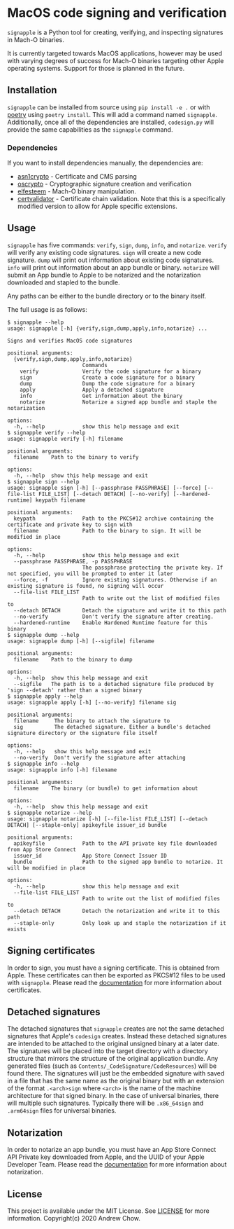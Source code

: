 # MacOS code signing and verification

`signapple` is a Python tool for creating, verifying, and inspecting signatures in Mach-O binaries.

It is currently targeted towards MacOS applications, however may be used with varying degrees of success for Mach-O binaries targeting other Apple operating systems.
Support for those is planned in the future.

## Installation

`signapple` can be installed from source using `pip install -e .` or with [poetry](https://python-poetry.org/) using `poetry install`.
This will add a command named `signapple`.
Additionally, once all of the dependencies are installed, `codesign.py` will provide the same capabilities as the `signapple` command.

### Dependencies

If you want to install dependencies manually, the dependencies are:
* [asn1crypto](https://github.com/wbond/asn1crypto/) - Certificate and CMS parsing
* [oscrypto](https://github.com/wbond/oscrypto/) - Cryptographic signature creation and verification
* [elfesteem](https://github.com/LRGH/elfesteem) - Mach-O binary manipulation.
* [certvalidator](https://github.com/achow101/certvalidator/tree/allow-more-criticals) - Certificate chain validation. Note that this is a specifically modified version to allow for Apple specific extensions.

## Usage

`signapple` has five commands: `verify`, `sign`, `dump`, `info`, and `notarize`.
`verify` will verify any existing code signatures.
`sign` will create a new code signature.
`dump` will print out information about existing code signatures.
`info` will print out information about an app bundle or binary.
`notarize` will submit an App bundle to Apple to be notarized and the notarization downloaded and stapled to the bundle.

Any paths can be either to the bundle directory or to the binary itself.

The full usage is as follows:
```
$ signapple --help
usage: signapple [-h] {verify,sign,dump,apply,info,notarize} ...

Signs and verifies MacOS code signatures

positional arguments:
  {verify,sign,dump,apply,info,notarize}
                        Commands
    verify              Verify the code signature for a binary
    sign                Create a code signature for a binary
    dump                Dump the code signature for a binary
    apply               Apply a detached signature
    info                Get information about the binary
    notarize            Notarize a signed app bundle and staple the notarization

options:
  -h, --help            show this help message and exit
$ signapple verify --help
usage: signapple verify [-h] filename

positional arguments:
  filename    Path to the binary to verify

options:
  -h, --help  show this help message and exit
$ signapple sign --help
usage: signapple sign [-h] [--passphrase PASSPHRASE] [--force] [--file-list FILE_LIST] [--detach DETACH] [--no-verify] [--hardened-runtime] keypath filename

positional arguments:
  keypath               Path to the PKCS#12 archive containing the certificate and private key to sign with
  filename              Path to the binary to sign. It will be modified in place

options:
  -h, --help            show this help message and exit
  --passphrase PASSPHRASE, -p PASSPHRASE
                        The passphrase protecting the private key. If not specified, you will be prompted to enter it later
  --force, -f           Ignore existing signatures. Otherwise if an existing signature is found, no signing will occur
  --file-list FILE_LIST
                        Path to write out the list of modified files to
  --detach DETACH       Detach the signature and write it to this path
  --no-verify           Don't verify the signature after creating.
  --hardened-runtime    Enable Hardened Runtime feature for this binary
$ signapple dump --help
usage: signapple dump [-h] [--sigfile] filename

positional arguments:
  filename    Path to the binary to dump

options:
  -h, --help  show this help message and exit
  --sigfile   The path is to a detached signature file produced by 'sign --detach' rather than a signed binary
$ signapple apply --help
usage: signapple apply [-h] [--no-verify] filename sig

positional arguments:
  filename     The binary to attach the signature to
  sig          The detached signature. Either a bundle's detached signature directory or the signature file itself

options:
  -h, --help   show this help message and exit
  --no-verify  Don't verify the signature after attaching
$ signapple info --help
usage: signapple info [-h] filename

positional arguments:
  filename    The binary (or bundle) to get information about

options:
  -h, --help  show this help message and exit
$ signapple notarize --help
usage: signapple notarize [-h] [--file-list FILE_LIST] [--detach DETACH] [--staple-only] apikeyfile issuer_id bundle

positional arguments:
  apikeyfile            Path to the API private key file downloaded from App Store Connect
  issuer_id             App Store Connect Issuer ID
  bundle                Path to the signed app bundle to notarize. It will be modified in place

options:
  -h, --help            show this help message and exit
  --file-list FILE_LIST
                        Path to write out the list of modified files to
  --detach DETACH       Detach the notarization and write it to this path
  --staple-only         Only look up and staple the notarization if it exists
```

## Signing certificates

In order to sign, you must have a signing certificate.
This is obtained from Apple.
These certificates can then be exported as PKCS#12 files to be used with `signapple`.
Please read the [documentation](docs/certificates.md) for more information about certificates.

## Detached signatures

The detached signatures that `signapple` creates are not the same detached signatures that Apple's `codesign` creates.
Instead these detached signatures are intended to be attached to the original unsigned binary at a later date.
The signatures will be placed into the target directory with a directory structure that mirrors the structure of the original application bundle.
Any generated files (such as `Contents/_CodeSignature/CodeResources`) will be found there.
The signatures will just be the embedded signature with saved in a file that has the same name as the original binary but with an extension of the format `.<arch>sign` where `<arch>` is the name of the machine architecture for that signed binary.
In the case of universal binaries, there will multiple such signatures.
Typically there will be `.x86_64sign` and `.arm64sign` files for universal binaries.

## Notarization

In order to notarize an app bundle, you must have an App Store Connect API Private key downloaded from Apple, and the UUID of your Apple Developer Team.
Please read the [documentation](docs/notarization.md) for more information about notarization.

## License

This project is available under the MIT License. See [LICENSE](LICENSE) for more information. Copyright(c) 2020 Andrew Chow.
